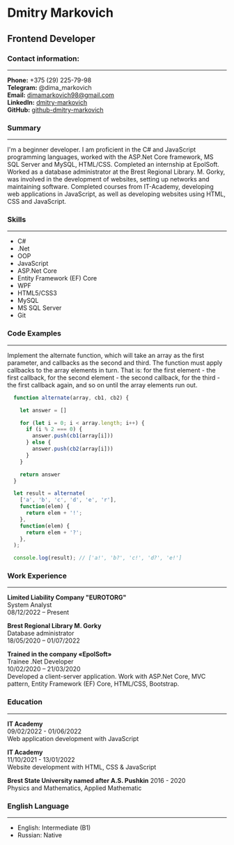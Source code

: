 # Dmitry Markovich
## Frontend Developer

### Contact information:
----

**Phone:** +375 (29) 225-79-98  
**Telegram:** @dima_markovich  
**Email:** dimamarkovich98@gmail.com  
**LinkedIn:** [dmitry-markovich](https://www.linkedin.com/in/dmitry-markovich-1894a218b/)  
**GitHub:** [github-dmitry-markovich](https://github.com/CrazyTapok)  


### Summary
----

I'm a beginner developer. I am proficient in the C# and JavaScript programming languages, worked with the ASP.Net Core framework, MS SQL Server and MySQL, HTML/CSS. Completed an internship at EpolSoft. Worked as a database administrator at the Brest Regional Library. M. Gorky, was involved in the development of websites, setting up networks and maintaining software. Completed courses from IT-Academy, developing web applications in JavaScript, as well as developing websites using HTML, CSS and JavaScript.

### Skills
----

- C#
- .Net
- OOP
- JavaScript
- ASP.Net Core
- Entity Framework (EF) Core
- WPF
- HTML5/CSS3
- MySQL
- MS SQL Server
- Git

### Code Examples
----

Implement the alternate function, which will take an array as the first parameter, and callbacks as the second and third. The function must apply callbacks to the array elements in turn. That is: for the first element - the first callback, for the second element - the second callback, for the third - the first callback again, and so on until the array elements run out.

```JavaScript
  function alternate(array, cb1, cb2) {

    let answer = []

    for (let i = 0; i < array.length; i++) {
      if (i % 2 === 0) {
        answer.push(cb1(array[i]))
      } else {
        answer.push(cb2(array[i]))
      }
    }

    return answer
  }

  let result = alternate(
    ['a', 'b', 'c', 'd', 'e', 'r'],
    function(elem) {
      return elem + '!';
    },
    function(elem) {
      return elem + '?';
    },
  );

  console.log(result); // ['a!', 'b?', 'c!', 'd?', 'e!']
```

### Work Experience
----

**Limited Liability Company "EUROTORG"**  
System Analyst  
08/12/2022 – Present


**Brest Regional Library M. Gorky**  
Database administrator  
18/05/2020 – 01/07/2022


**Trained in the company «EpolSoft»**  
Trainee .Net Developer  
10/02/2020 – 21/03/2020    
Developed a client-server application. Work with ASP.Net Core, MVC pattern, Entity Framework (EF) Core, HTML/CSS, Bootstrap.

### Education
----

**IT Academy**    
09/02/2022 - 01/06/2022    
Web application development with JavaScript


**IT Academy**  
11/10/2021 - 13/01/2022    
Website development with HTML, CSS & JavaScript


**Brest State University named after A.S. Pushkin**
2016 - 2020    
Physics and Mathematics, Applied Mathematic 

### English Language
----

- English: Intermediate (B1)
- Russian: Native

